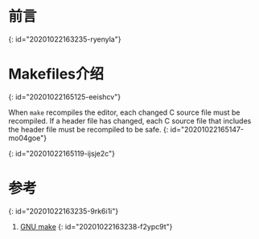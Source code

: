# 前言
{: id="20201022163235-ryenyla"}

# Makefiles介绍
{: id="20201022165125-eeishcv"}

When `make` recompiles the editor, each changed C source file must be recompiled. If a header file has changed, each C source file that includes the header file must be recompiled to be safe.
{: id="20201022165147-mo04goe"}

{: id="20201022165119-ijsje2c"}

# 参考
{: id="20201022163235-9rk6i1i"}

1. [GNU make](https://www.gnu.org/software/make/manual/make.html)
{: id="20201022163238-f2ypc9t"}
